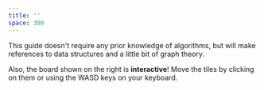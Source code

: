 ```yaml
---
title: ''
space: 300
---
```


This guide doesn't require any prior knowledge of algorithms, but will make references to data structures and a little bit of graph theory.

Also, the board shown on the right is **interactive**! Move the tiles by clicking on them or using the WASD keys on your keyboard.
